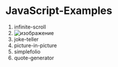 # JavaScript-Examples
1. infinite-scroll
2. ![изображение](https://user-images.githubusercontent.com/72141730/169839048-069387fa-7612-45d3-ae62-b9acc8b3759d.png)
3. joke-teller
4. picture-in-picture
5. simplefolio
6. quote-generator
